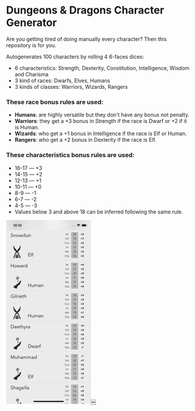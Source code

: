# Dungeons & Dragons Character Generator

Are you getting tired of doing manually every character? Then this repository is for you.

Autogenerates 100 characters by rolling 4 6-faces dices:

- 6 characteristics: Strength, Dexterity, Constitution, Intelligence, Wisdom and Charisma
- 3 kind of races: Dwarfs, Elves, Humans
- 3 kinds of classes: Warriors, Wizards, Rangers

### These race bonus rules are used:

- **Humans**: are highly versatile but they don't have any bonus not penalty.
- **Warriors**: they get a +3 bonus in Strength if the race is Dwarf or +2 if it is Human.
- **Wizards**: who get a +1 bonus in Intelligence if the race is Elf or Human.
- **Rangers**: who get a +2 bonus in Dexterity if the race is Elf.

### These characteristics bonus rules are used:
- 16-17 — +3
- 14-15 — +2
- 12-13 — +1
- 10-11 — +0
- 8-9 — -1
- 6-7 — -2
- 4-5 — -3
- Values below 3 and above 18 can be inferred following the same rule.

<img src="ScreenShot_iPhone_13.png" height="500">￼
